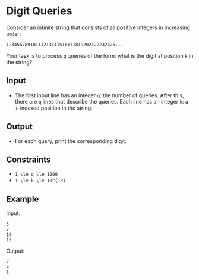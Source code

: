 # Digit Queries 

Consider an infinite string that consists of all positive integers in increasing order:
```
12345678910111213141516171819202122232425...
```

Your task is to process ```q``` queries of the form: what is the digit at position ```k``` in the string?
## Input
- The first input line has an integer ```q```: the number of queries.
After this, there are ```q``` lines that describe the queries. Each line has an integer ```k```: a ```1```-indexed position in the string.
## Output
- For each query, print the corresponding digit.
## Constraints

- ```1 \le q \le 1000```
- ```1 \le k \le 10^{18}```

## Example
Input:
```
3
7
19
12
```

Output:
```
7
4
1
```
